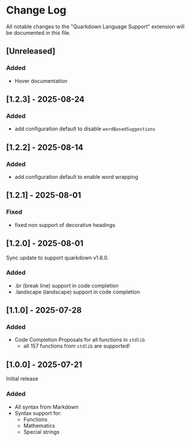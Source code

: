 # Change Log

All notable changes to the "Quarkdown Language Support" extension will be documented in this file.

## [Unreleased]

### Added

- Hover documentation

## [1.2.3] - 2025-08-24

### Added

- add configuration default to disable `wordBasedSuggestions`

## [1.2.2] - 2025-08-14

### Added 

- add configuration default to enable word wrapping

## [1.2.1] - 2025-08-01

### Fixed

- fixed non support of decorative headings

## [1.2.0] - 2025-08-01

Sync update to support quarkdown v1.8.0.

### Added

- .br (break line) support in code completion
- .landscape (landscape) support in code completion

## [1.1.0] - 2025-07-28

### Added

- Code Completion Proposals for all functions in `stdlib`
  - all 157 functions from `stdlib` are supported!

## [1.0.0] - 2025-07-21

Initial release

### Added

- All syntax from Markdown
- Syntax support for:
  - Functions
  - Mathematics
  - Special strings